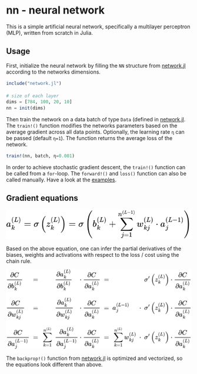 # nn - neural network

This is a simple artificial neural network, specifically a multilayer
perceptron (MLP), written from scratch in Julia.

## Usage

First, initialize the neural network by filling the `NN` structure from
[network.jl][1] according to the networks dimensions.

```julia
include("network.jl")

# size of each layer
dims = [784, 100, 20, 10]
nn = init(dims)
```

Then train the network on a data batch of type `Data` (defined in
[network.jl][1]. The `train!()` function modifies the networks
parameters based on the average gradient across all data points.
Optionally, the learning rate `η` can be passed (default `η=1`). The
function returns the average loss of the network.

```julia
train!(nn, batch, η=0.001)
```

In order to achieve stochastic gradient descent, the `train!()` function
can be called from a `for`-loop. The `forward!()` and `loss()` function
can also be called manually. Have a look at the [examples][2].

## Gradient equations

![forward propagation equation](./forward.svg)

Based on the above equation, one can infer the partial derivatives of
the biases, weights and activations with respect to the loss / cost
using the chain rule.

![derivatives of biases, weights and activations](./gradient.svg)

The `backprop!()` function from [network.jl][1] is optimized and
vectorized, so the equations look different than above.

[1]: ./network.jl
[2]: ./examples/
